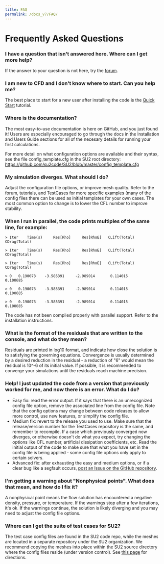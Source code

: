 ```yaml
---
title: FAQ
permalink: /docs_v7/FAQ/
---
```


# Frequently Asked Questions
### I have a question that isn't answered here. Where can I get more help?
If the answer to your question is not here, try the [forum](http://cfd-online.com/Forums/su2/).

### I am new to CFD and I don't know where to start. Can you help me?
The best place to start for a new user after installing the code is the [Quick Start](/su2/docs_v7/Quick-Start/) tutorial. 

### Where is the documentation?
The most easy-to-use documentation is here on GitHub, and you just found it! Users are especially encouraged to go through the docs in the Installation and Users Guide sections for all of the necesary details for running your first calculations.

For more detail on what configuration options are available and their syntax, see the file config_template.cfg in the SU2 root directory: https://github.com/su2code/SU2/blob/master/config_template.cfg


### My simulation diverges. What should I do?
Adjust the configuration file options, or improve mesh quality. Refer to the forum, tutorials, and TestCases for more specific examples (many of the config files there can be used as initial templates for your own cases. The most common option to change is to lower the CFL number to improve stability.


### When I run in parallel, the code prints multiples of the same line, for example:
```
> Iter    Time(s)     Res[Rho]     Res[RhoE]   CLift(Total)   CDrag(Total)

> Iter    Time(s)     Res[Rho]     Res[RhoE]   CLift(Total)   CDrag(Total)

> Iter    Time(s)     Res[Rho]     Res[RhoE]   CLift(Total)   CDrag(Total)

> 0   0.190073    -3.585391     -2.989014       0.114015       0.100685

> 0   0.190073    -3.585391     -2.989014       0.114015       0.100685

> 0   0.190073    -3.585391     -2.989014       0.114015       0.100685
```

The code has not been compiled properly with parallel support. Refer to the installation instructions. 


### What is the format of the residuals that are written to the console, and what do they mean?
Residuals are printed in log10 format, and indicate how close the solution is to satisfying the governing equations. Convergence is usually determined by a desired reduction in the residual - a reduction of "6" would mean the residual is 10^-6 of its initial value. If possible, it is recommended to converge your simulations until the residuals reach machine precision.


### Help! I just updated the code from a version that previously worked for me, and now there is an error. What do I do?
* Easy fix: read the error output. If it says that there is an unrecognized config file option, remove the associated line from the config file. Note that the config options may change between code releases to allow more control, use new features, or simplify the config file. 
* Medium fix: revert to the release you used to use. Make sure that the release/version number for the TestCases repository is the same, and remember to recompile. If a case which previously converged now diverges, or otherwise doesn't do what you expect, try changing the options like CFL number, artificial dissipation coefficients, etc. Read the initial output of the code to make sure that what you have set in the config file is being applied - some config file options only apply to certain solvers.
* Advanced fix: after exhausting the easy and medium options, or if a clear bug like a segfault occurs, [post an Issue on the GitHub repository](https://github.com/su2code/SU2/issues). 


### I'm getting a warning about "Nonphysical points". What does that mean, and how do I fix it? 
A nonphysical point means the flow solution has encountered a negative density, pressure, or temperature. If the warnings stop after a few iterations, it's ok. If the warnings continue, the solution is likely diverging and you may need to adjust the config file options. 


### Where can I get the suite of test cases for SU2?
The test case config files are found in the SU2 code repo, while the meshes are located in a separate repository under the SU2 organization. We recommend copying the meshes into place within the SU2 source directory where the config files reside (under version control). See [this page](/su2/docs_v7/Test-Cases/) for directions.
